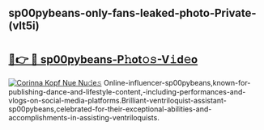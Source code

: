 ## sp00pybeans-only-fans​-leaked-photo​-Private-(vlt5i)


# <h2><a href="https://mediaupload.pro?title=sp00pybeans&ref=git">🔗👉 🔴 sp00pybeans-P𝚑ot𝚘𝚜-V𝚒d𝚎o</a></h2>

[![Corinna Kopf Nue Nu𝚍e𝚜](https://i.imgur.com/0qMVB7G.gif)](https://mediaupload.pro?title=sp00pybeans&ref=git)
Online-influencer-sp00pybeans,known-for-publishing-dance-and-lifestyle-content,-including-performances-and-vlogs-on-social-media-platforms.Brilliant-ventriloquist-assistant-sp00pybeans,celebrated-for-their-exceptional-abilities-and-accomplishments-in-assisting-ventriloquists.  